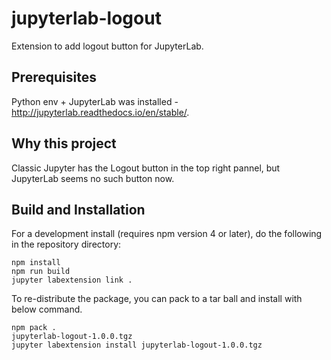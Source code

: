 # jupyterlab-logout
Extension to add logout button for JupyterLab.

## Prerequisites
Python env + JupyterLab was installed - http://jupyterlab.readthedocs.io/en/stable/.

## Why this project
Classic Jupyter has the Logout button in the top right pannel, but JupyterLab seems no such button now. 

## Build and Installation 
For a development install (requires npm version 4 or later), do the following in the repository directory:
```
npm install
npm run build
jupyter labextension link .
```
To re-distribute the package, you can pack to a tar ball and install with below command.
```
npm pack .
jupyterlab-logout-1.0.0.tgz
jupyter labextension install jupyterlab-logout-1.0.0.tgz
```
